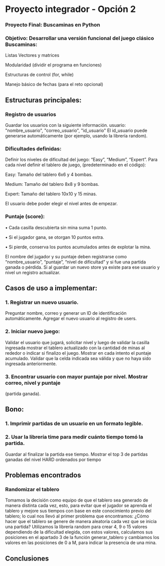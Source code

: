 # Proyecto integrador - Opción 2
### Proyecto Final: Buscaminas en Python
### Objetivo: Desarrollar una versión funcional del juego clásico Buscaminas:
Listas
Vectores y matrices

Modularidad (dividir el programa en funciones)

Estructuras de control (for, while)

Manejo básico de fechas (para el reto opcional)

## Estructuras principales:
### Registro de usuarios
Guardar los usuarios con la siguiente información.
usuario: "nombre_usuario", "correo_usuario", "id_usuario"
El id_usuario puede generarse automáticamente (por ejemplo, usando la librería random).
### Dificultades definidas:
Definir los niveles de dificultad del juego:
“Easy”, “Medium”, “Expert”.
Para cada nivel definir el tablero de juego, (predeterminado en el código):

Easy: Tamaño del tablero 6x6 y 4 bombas.

Medium: Tamaño del tablero 8x8 y 9 bombas.

Expert: Tamaño del tablero 10x10 y 15 minas.

El usuario debe poder elegir el nivel antes de empezar.
### Puntaje (score):

• Cada casilla descubierta sin mina suma 1 punto.

• Si el jugador gana, se otorgan 10 puntos extra.

• Si pierde, conserva los puntos acumulados antes de explotar la mina.

El nombre del jugador y su puntaje deben registrarse como “nombre_usuario”,
“puntaje”, “nivel de dificultad” y si fue una partida ganada o pérdida. Si al guardar un
nuevo store ya existe para ese usuario y nivel un registro actualizar.

## Casos de uso a implementar:
### 1. Registrar un nuevo usuario.
Preguntar nombre, correo y generar un ID de identificación automáticamente.
Agregar el nuevo usuario al registro de users.
### 2. Iniciar nuevo juego:
Validar el usuario que jugará, solicitar nivel y luego de validar la casilla ingresada
mostrar el tablero actualizado con la cantidad de minas al rededor o indicar si finalizo
el juego. Mostrar en cada intento el puntaje acumulado.
Validar que la celda indicada sea válida y que no haya sido ingresada anteriormente.
### 3. Encontrar usuario con mayor puntaje por nivel. Mostrar correo, nivel y puntaje
(partida ganada).
## Bono:
### 1. Imprimir partidas de un usuario en un formato legible.
### 2. Usar la librería time para medir cuánto tiempo tomó la partida. 
Guardar al finalizar la partida ese tiempo. Mostrar el top 3 de partidas ganadas del nivel HARD ordenados por tiempo

## Problemas encontrados

### Randomizar el tablero

Tomamos la decisión como equipo de que el tablero sea generado de manera distinta cada vez, esto, para evitar que el jugador se aprenda el tablero y mejore sus tiempos con base en este conocimiento previo del tablero; lo cual nos llevó al primer problema que encontramos:
¿Cómo hacer que el tablero se genere de manera aleatoria cada vez que se inicia una partida?
Utilizamos la librería random para crear 4, 9 o 15 valores dependiendo de la dificultad elegida, con estos valores, calculamos sus posiciones en el apartado 3 de la función generar_tablero y cambiamos los valores en las posiciones de 0 a M, para indicar la presencia de una mina.

## Conclusiones
